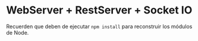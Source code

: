 # WebServer + RestServer + Socket IO

Recuerden que deben de ejecutar ```npm install``` para reconstruir los módulos de Node.
